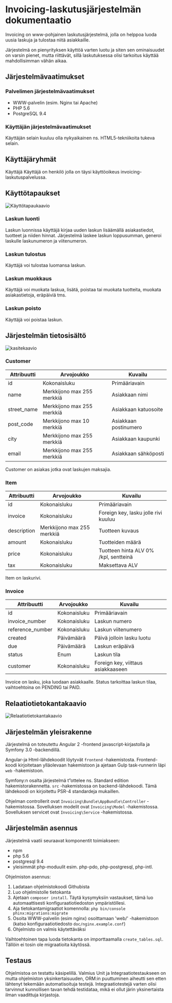 # Invoicing-laskutusjärjestelmän dokumentaatio

Invoicing on www-pohjainen laskutusjärjestelmä, jolla on helppoa luoda uusia laskuja ja tulostaa niitä asiakkaille.

Järjestelmä on pienyrityksen käyttöä varten luotu ja siten sen ominaisuudet on varsin pienet, mutta riittävät, sillä laskutuksessa olisi tarkoitus käyttää mahdollisimman vähän aikaa.

## Järjestelmävaatimukset

### Palvelimen järjestelmävaatimukset

- WWW-palvelin (esim. Nginx tai Apache)
- PHP 5.6
- PostgreSQL 9.4

### Käyttäjän järjestelmävaatimukset

Käyttäjän selain kuuluu olla nykyaikainen ns. HTML5-tekniikoita tukeva selain.

## Käyttäjäryhmät

Käyttäjä
    Käyttäjä on henkilö jolla on täysi käyttöoikeus invoicing-laskutuspalvelussa.

## Käyttötapaukset

![Käyttötapaukaavio](kayttotapauskaavio.png)  

### Laskun luonti

Laskun luonnissa käyttäjä kirjaa uuden laskun lisäämällä asiakastiedot, tuotteet ja niiden hinnat. Järjestelmä laskee laskun loppusumman, generoi laskulle laskunumeron ja viitenumeron.

### Laskun tulostus

Käyttäjä voi tulostaa luomansa laskun.

### Laskun muokkaus

Käyttäjä voi muokata laskua, lisätä, poistaa tai muokata tuotteita, muokata asiakastietoja, eräpäiviä tms.
      
### Laskun poisto

Käyttäjä voi poistaa laskun.


## Järjestelmän tietosisältö

![kasitekaavio](kasitekaavio.png)

### Customer

| Attribuutti | Arvojoukko                 | Kuvailu               |
|-------------|----------------------------|-----------------------|
| id          | Kokonaisluku               | Primääriavain         |
| name        | Merkkijono max 255 merkkiä | Asiakkaan nimi        |
| street_name | Merkkijono max 255 merkkiä | Asiakkaan katuosoite  |
| post_code   | Merkkijono max 10 merkkiä  | Asiakkaan postinumero |
| city        | Merkkijono max 255 merkkiä | Asiakkaan kaupunki    |
| email       | Merkkijono max 255 merkkiä | Asiakkaan sähköposti  |

Customer on asiakas jotka ovat laskujen maksajia.

### Item

| Attribuutti | Arvojoukko                 | Kuvailu                               |
|-------------|----------------------------|---------------------------------------|
| id          | Kokonaisluku               | Primääriavain                         |
| invoice     | Kokonaisluku               | Foreign key, lasku jolle rivi kuuluu  |
| description | Merkkijono max 255 merkkiä | Tuotteen kuvaus                       |
| amount      | Kokonaisluku               | Tuotteiden määrä                      |
| price       | Kokonaisluku               | Tuotteen hinta ALV 0% /kpl, sentteinä |
| tax         | Kokonaisluku               | Maksettava ALV                        |

Item on laskurivi.


### Invoice

| Attribuutti      | Arvojoukko   | Kuvailu                            |
|------------------|--------------|------------------------------------|
| id               | Kokonaisluku | Primääriavain                      |
| invoice_number   | Kokonaisluku | Laskun numero                      |
| reference_number | Kokonaisluku | Laskun viitenumero                 |
| created          | Päivämäärä   | Päivä jolloin lasku luotu          |
| due              | Päivämäärä   | Laskun eräpäivä                    |
| status           | Enum         | Laskun tila                        |
| customer         | Kokonaisluku | Foreign key, viittaus asiakkaaseen |

Invoice on lasku, joka luodaan asiakkaalle. Status tarkoittaa laskun tilaa,
vaihtoehtoina on PENDING tai PAID.


## Relaatiotietokantakaavio

![Relaatiotietokantakaavio](relaatiotietokantakaavio.png)

## Järjestelmän yleisrakenne

Järjestelmä on toteutettu Angular 2 -frontend javascript-kirjastolla ja Symfony 3.0 -backendillä.

Angular-ja Html-lähdekoodit löytyvät `frontend` -hakemistosta.
Frontend-koodi kirjoitetaan ylläolevaan hakemistoon ja ajetaan Gulp task-runnerin läpi `web` -hakemistoon.

Symfony:n osalta järjestelmä t”ottelee ns. Standard edition hakemistorakennetta. `src` -hakemistossa on backend-lähdekoodi. Tämä lähdekoodi on kirjoitettu PSR-4 standardeja mukaillen.

Ohjelman controllerit ovat `Invoicing\Bundle\AppBundle\Controller` -hakemistossa.
Sovelluksen modelit ovat `Invoicing\Model` -hakemistossa.
Sovelluksen servicet ovat `Invoicing\Service` -hakemistossa.


## Järjestelmän asennus

Järjestelmä vaatii seuraavat komponentit toimiakseen:

- npm
- php 5.6
- postgresql 9.4
- yleisimmät php-moduulit esim. php-pdo, php-postgresql, php-intl.

Ohjelmiston asennus:

1. Ladataan ohjelmistokoodi Githubista
1. Luo ohjelmistolle tietokanta
2. Ajetaan `composer install`. Täytä kysymyksiin vastaukset, tämä luo automaattisesti konfiguraatiotiedoston ympäristöllesi.
3. Aja tietokantamigraatiot komennolla: `php bin/console phinx:migrations:migrate`
4. Osoita WWW-palvelin (esim nginx) osoittamaan 'web/' -hakemistoon (katso konfiguraatiotiedosto `doc/nginx.example.conf`)
5. Ohjelmisto on valmis käytettäväksi

Vaihtoehtoinen tapa luoda tietokanta on importtaamalla `create_tables.sql`. Tällöin ei tosin ole migraatioita käytössä.

## Testaus

Ohjelmistoa on testattu käsipelillä. Valmius Unit ja Integraatiotestaukseen on mutta ohjelmiston yksinkertaisuuden, ORM:in puuttuminen aiheutti sen etten lähtenyt tekemään automatisoituja testejä. Integraatiotestejä varten olisi tarvinnut kunnollisen tavan tehdä testidataa, mikä ei ollut järin yksinertaista ilman vaadittuja kirjastoja.
